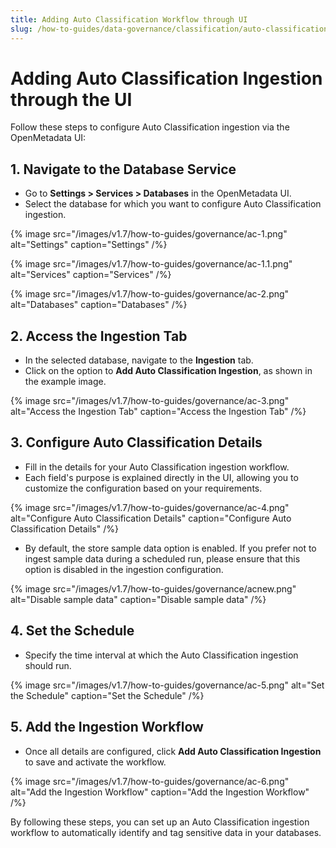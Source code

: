 ```yaml
---
title: Adding Auto Classification Workflow through UI
slug: /how-to-guides/data-governance/classification/auto-classification/workflow
---
```


# Adding Auto Classification Ingestion through the UI

Follow these steps to configure Auto Classification ingestion via the OpenMetadata UI:

## 1. Navigate to the Database Service
- Go to **Settings > Services > Databases** in the OpenMetadata UI.
- Select the database for which you want to configure Auto Classification ingestion.

{% image
src="/images/v1.7/how-to-guides/governance/ac-1.png"
alt="Settings"
caption="Settings"
/%}

{% image
src="/images/v1.7/how-to-guides/governance/ac-1.1.png"
alt="Services"
caption="Services"
/%}

{% image
src="/images/v1.7/how-to-guides/governance/ac-2.png"
alt="Databases"
caption="Databases"
/%}

## 2. Access the Ingestion Tab
- In the selected database, navigate to the **Ingestion** tab.
- Click on the option to **Add Auto Classification Ingestion**, as shown in the example image.

{% image
src="/images/v1.7/how-to-guides/governance/ac-3.png"
alt="Access the Ingestion Tab"
caption="Access the Ingestion Tab"
/%}

## 3. Configure Auto Classification Details
- Fill in the details for your Auto Classification ingestion workflow.
- Each field's purpose is explained directly in the UI, allowing you to customize the configuration based on your requirements.

{% image
src="/images/v1.7/how-to-guides/governance/ac-4.png"
alt="Configure Auto Classification Details"
caption="Configure Auto Classification Details"
/%}

- By default, the store sample data option is enabled. If you prefer not to ingest sample data during a scheduled run, please ensure that this option is disabled in the ingestion configuration.

{% image
src="/images/v1.7/how-to-guides/governance/acnew.png"
alt="Disable sample data"
caption="Disable sample data"
/%}

## 4. Set the Schedule
- Specify the time interval at which the Auto Classification ingestion should run.

{% image
src="/images/v1.7/how-to-guides/governance/ac-5.png"
alt="Set the Schedule"
caption="Set the Schedule"
/%}

## 5. Add the Ingestion Workflow
- Once all details are configured, click **Add Auto Classification Ingestion** to save and activate the workflow.

{% image
src="/images/v1.7/how-to-guides/governance/ac-6.png"
alt="Add the Ingestion Workflow"
caption="Add the Ingestion Workflow"
/%}

By following these steps, you can set up an Auto Classification ingestion workflow to automatically identify and tag sensitive data in your databases.
